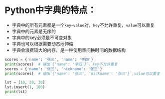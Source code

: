 # Python中字典的特点：
   - 字典中的所有元素都是一个`key`-`value`对，`key`不允许重复，`value`可以重复
   - 字典中的元素是无序的
   - 字典中的key必须是不可变对象
   - 字典也可以根据需要动态地伸缩
   - 字典会浪费较大的内存，是一种使用空间换时间的数据结构

```Python
scores = {'name': '张三', 'name': '李四'}
print(scores)  # 输出`{'name': '李四'}`，key不允许重复
scores = {'name': '张三', 'nickname': '张三'}
print(scores)  # 输出`{'name': '张三', 'nickname': '张三'}`,value可以重复

lst = [10, 20, 30]
lst.insert(1, 100)
print(lst)
```
